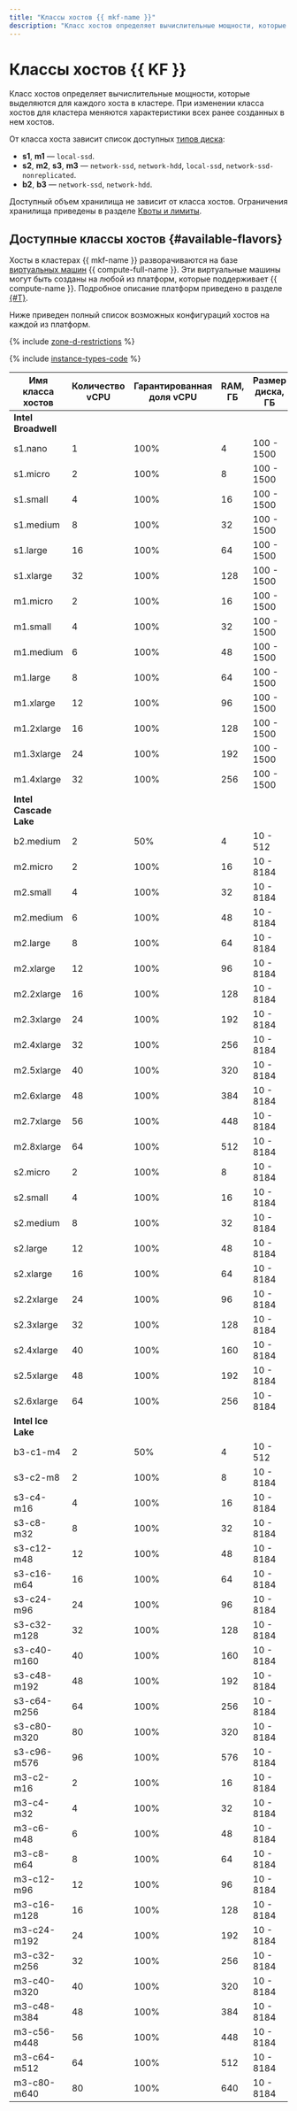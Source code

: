 ```yaml
---
title: "Классы хостов {{ mkf-name }}"
description: "Класс хостов определяет вычислительные мощности, которые выделяются для каждого хоста в кластере Apache Kafka. При изменении класса хостов для кластера меняются характеристики всех уже созданных в нем хостов. Доступный объем хранилища не зависит от класса хостов."
---
```


# Классы хостов {{ KF }}


Класс хостов определяет вычислительные мощности, которые выделяются для каждого хоста в кластере. При изменении класса хостов для кластера меняются характеристики всех ранее созданных в нем хостов.


От класса хоста зависит список доступных [типов диска](./storage.md):

* **s1**, **m1** — `local-ssd`.
* **s2**, **m2**, **s3**, **m3** — `network-ssd`, `network-hdd`, `local-ssd`, `network-ssd-nonreplicated`.
* **b2**, **b3** — `network-ssd`, `network-hdd`.

Доступный объем хранилища не зависит от класса хостов. Ограничения хранилища приведены в разделе [Квоты и лимиты](limits.md).



## Доступные классы хостов {#available-flavors}


Хосты в кластерах {{ mkf-name }} разворачиваются на базе [виртуальных машин](../../glossary/vm.md) {{ compute-full-name }}. Эти виртуальные машины могут быть созданы на любой из платформ, которые поддерживает {{ compute-name }}. Подробное описание платформ приведено в разделе [{#T}](../../compute/concepts/vm-platforms.md).

Ниже приведен полный список возможных конфигураций хостов на каждой из платформ.

{% include [zone-d-restrictions](../../_includes/mdb/ru-central1-d-restrictions.md) %}

{% include [instance-types-code](../../_includes/mdb/mkf-instance-types-code.md) %}

| Имя класса хостов | Количество vCPU | Гарантированная доля vCPU | RAM, ГБ | Размер <br>диска, ГБ |
|-------------------|-----------------|---------------------------|---------|----------------------|
| **Intel Broadwell**                                                                              |
| s1.nano           | 1               | 100%                      | 4       | 100 - 1500           |
| s1.micro          | 2               | 100%                      | 8       | 100 - 1500           |
| s1.small          | 4               | 100%                      | 16      | 100 - 1500           |
| s1.medium         | 8               | 100%                      | 32      | 100 - 1500           |
| s1.large          | 16              | 100%                      | 64      | 100 - 1500           |
| s1.xlarge         | 32              | 100%                      | 128     | 100 - 1500           |
| m1.micro          | 2               | 100%                      | 16      | 100 - 1500           |
| m1.small          | 4               | 100%                      | 32      | 100 - 1500           |
| m1.medium         | 6               | 100%                      | 48      | 100 - 1500           |
| m1.large          | 8               | 100%                      | 64      | 100 - 1500           |
| m1.xlarge         | 12              | 100%                      | 96      | 100 - 1500           |
| m1.2xlarge        | 16              | 100%                      | 128     | 100 - 1500           |
| m1.3xlarge        | 24              | 100%                      | 192     | 100 - 1500           |
| m1.4xlarge        | 32              | 100%                      | 256     | 100 - 1500           |
| **Intel Cascade Lake**                                                                           |
| b2.medium         | 2               | 50%                       | 4       | 10 - 512             |
| m2.micro          | 2               | 100%                      | 16      | 10 - 8184            |
| m2.small          | 4               | 100%                      | 32      | 10 - 8184            |
| m2.medium         | 6               | 100%                      | 48      | 10 - 8184            |
| m2.large          | 8               | 100%                      | 64      | 10 - 8184            |
| m2.xlarge         | 12              | 100%                      | 96      | 10 - 8184            |
| m2.2xlarge        | 16              | 100%                      | 128     | 10 - 8184            |
| m2.3xlarge        | 24              | 100%                      | 192     | 10 - 8184            |
| m2.4xlarge        | 32              | 100%                      | 256     | 10 - 8184            |
| m2.5xlarge        | 40              | 100%                      | 320     | 10 - 8184            |
| m2.6xlarge        | 48              | 100%                      | 384     | 10 - 8184            |
| m2.7xlarge        | 56              | 100%                      | 448     | 10 - 8184            |
| m2.8xlarge        | 64              | 100%                      | 512     | 10 - 8184            |
| s2.micro          | 2               | 100%                      | 8       | 10 - 8184            |
| s2.small          | 4               | 100%                      | 16      | 10 - 8184            |
| s2.medium         | 8               | 100%                      | 32      | 10 - 8184            |
| s2.large          | 12              | 100%                      | 48      | 10 - 8184            |
| s2.xlarge         | 16              | 100%                      | 64      | 10 - 8184            |
| s2.2xlarge        | 24              | 100%                      | 96      | 10 - 8184            |
| s2.3xlarge        | 32              | 100%                      | 128     | 10 - 8184            |
| s2.4xlarge        | 40              | 100%                      | 160     | 10 - 8184            |
| s2.5xlarge        | 48              | 100%                      | 192     | 10 - 8184            |
| s2.6xlarge        | 64              | 100%                      | 256     | 10 - 8184            |
| **Intel Ice Lake**                                                                               |
| b3-c1-m4          | 2               | 50%                       | 4       | 10 - 512             |
| s3-c2-m8          | 2               | 100%                      | 8       | 10 - 8184            |
| s3-c4-m16         | 4               | 100%                      | 16      | 10 - 8184            |
| s3-c8-m32         | 8               | 100%                      | 32      | 10 - 8184            |
| s3-c12-m48        | 12              | 100%                      | 48      | 10 - 8184            |
| s3-c16-m64        | 16              | 100%                      | 64      | 10 - 8184            |
| s3-c24-m96        | 24              | 100%                      | 96      | 10 - 8184            |
| s3-c32-m128       | 32              | 100%                      | 128     | 10 - 8184            |
| s3-c40-m160       | 40              | 100%                      | 160     | 10 - 8184            |
| s3-c48-m192       | 48              | 100%                      | 192     | 10 - 8184            |
| s3-c64-m256       | 64              | 100%                      | 256     | 10 - 8184            |
| s3-c80-m320       | 80              | 100%                      | 320     | 10 - 8184            |
| s3-c96-m576       | 96              | 100%                      | 576     | 10 - 8184            |
| m3-c2-m16         | 2               | 100%                      | 16      | 10 - 8184            |
| m3-c4-m32         | 4               | 100%                      | 32      | 10 - 8184            |
| m3-c6-m48         | 6               | 100%                      | 48      | 10 - 8184            |
| m3-c8-m64         | 8               | 100%                      | 64      | 10 - 8184            |
| m3-c12-m96        | 12              | 100%                      | 96      | 10 - 8184            |
| m3-c16-m128       | 16              | 100%                      | 128     | 10 - 8184            |
| m3-c24-m192       | 24              | 100%                      | 192     | 10 - 8184            |
| m3-c32-m256       | 32              | 100%                      | 256     | 10 - 8184            |
| m3-c40-m320       | 40              | 100%                      | 320     | 10 - 8184            |
| m3-c48-m384       | 48              | 100%                      | 384     | 10 - 8184            |
| m3-c56-m448       | 56              | 100%                      | 448     | 10 - 8184            |
| m3-c64-m512       | 64              | 100%                      | 512     | 10 - 8184            |
| m3-c80-m640       | 80              | 100%                      | 640     | 10 - 8184            |

